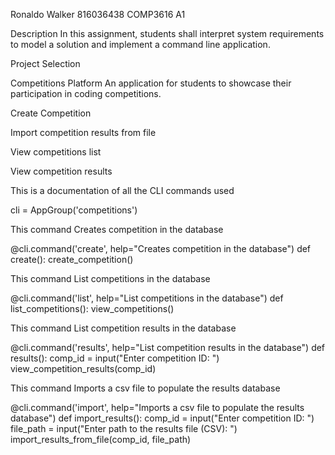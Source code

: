 Ronaldo Walker
816036438
COMP3616 A1

Description
In this assignment, students shall interpret system requirements to model a solution and implement a command line application.

Project Selection

Competitions Platform
An application for students to showcase their participation in coding competitions.


Create Competition

Import competition results from file

View competitions list

View competition results

This is a documentation of all the CLI commands used 


cli = AppGroup('competitions')

This command Creates competition in the database

@cli.command('create', help="Creates competition in the database")
def create():
    create_competition()

This command List competitions in the database

@cli.command('list', help="List competitions in the database")
def list_competitions():
    view_competitions()

This command List competition results in the database

@cli.command('results', help="List competition results in the database")
def results():
    comp_id = input("Enter competition ID: ")
    view_competition_results(comp_id)


This command Imports a csv file to populate the results database

@cli.command('import', help="Imports a csv file to populate the results database")
def import_results():
    comp_id = input("Enter competition ID: ")
    file_path = input("Enter path to the results file (CSV): ")
    import_results_from_file(comp_id, file_path)
